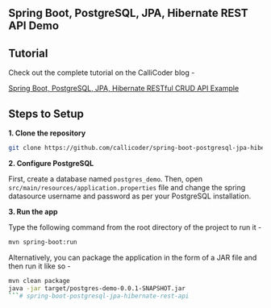 ## Spring Boot, PostgreSQL, JPA, Hibernate REST API Demo

## Tutorial

Check out the complete tutorial on the CalliCoder blog -

[Spring Boot, PostgreSQL, JPA, Hibernate RESTful CRUD API Example](https://www.callicoder.com/spring-boot-jpa-hibernate-postgresql-restful-crud-api-example/)

## Steps to Setup

**1. Clone the repository**

```bash
git clone https://github.com/callicoder/spring-boot-postgresql-jpa-hibernate-rest-api-demo.git
```

**2. Configure PostgreSQL**

First, create a database named `postgres_demo`. Then, open `src/main/resources/application.properties` file and change the spring datasource username and password as per your PostgreSQL installation.

**3. Run the app**

Type the following command from the root directory of the project to run it -

```bash
mvn spring-boot:run
```

Alternatively, you can package the application in the form of a JAR file and then run it like so -

```bash
mvn clean package
java -jar target/postgres-demo-0.0.1-SNAPSHOT.jar
```# spring-boot-postgresql-jpa-hibernate-rest-api
